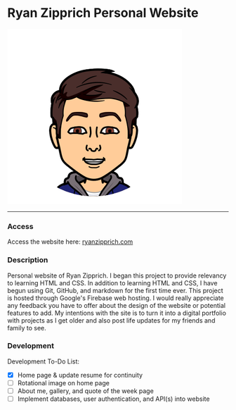 # Ryan Zipprich Personal Website

![Bitmoji](./public/resources/bitmoji/smile.PNG)

---

### Access
Access the website here: [ryanzipprich.com](ryanzipprich.com)

### Description
Personal website of Ryan Zipprich. I began this project to provide relevancy to learning HTML and CSS. In addition to learning HTML and CSS,
I have begun using Git, GitHub, and markdown for the first time ever. This project is hosted through Google's Firebase web hosting.
I would really appreciate any feedback you have to offer about the design of the website or potential features to add. My intentions with the
site is to turn it into a digital portfolio with projects as I get older and also post life updates for my friends and family to see.

### Development
Development To-Do List:
  - [x] Home page & update resume for continuity
  - [ ] Rotational image on home page
  - [ ] About me, gallery, and quote of the week page
  - [ ] Implement databases, user authentication, and API(s) into website
